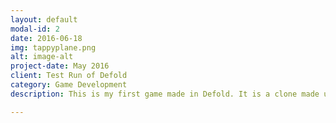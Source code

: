 ```yaml
---
layout: default
modal-id: 2
date: 2016-06-18
img: tappyplane.png
alt: image-alt
project-date: May 2016
client: Test Run of Defold
category: Game Development
description: This is my first game made in Defold. It is a clone made using assets from KenneyNL.<br>The objective of the game is to obtain the highest score possible while running out of time-fuel. Stars will give you a little bit of extra time-fuel.<br> <a href="https://infuscy.github.io/TappyPlane/">Play Tappy Plane!</a>.

---
```

